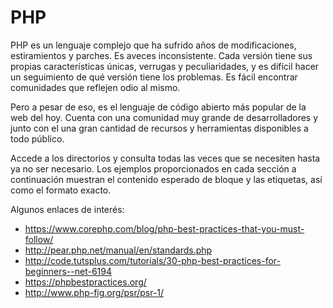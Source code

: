 PHP
===

PHP es un lenguaje complejo que ha sufrido años de modificaciones, estiramientos y parches. Es aveces inconsistente.  Cada versión tiene sus propias características únicas, verrugas y peculiaridades, y es difícil hacer un seguimiento de qué versión tiene los problemas. Es fácil encontrar comunidades que reflejen odio al mismo.

Pero a pesar de eso, es el lenguaje de código abierto más popular de la web del hoy. Cuenta con una comunidad muy grande de desarrolladores y junto con el una gran cantidad de recursos y herramientas disponibles a todo público. 

Accede a los directorios y consulta todas las veces que se necesiten hasta ya no ser necesario. Los ejemplos proporcionados en cada sección a continuación muestran el contenido esperado de bloque y las etiquetas, así como el formato exacto. 

Algunos enlaces de interés:

- https://www.corephp.com/blog/php-best-practices-that-you-must-follow/
- http://pear.php.net/manual/en/standards.php
- http://code.tutsplus.com/tutorials/30-php-best-practices-for-beginners--net-6194
- https://phpbestpractices.org/
- http://www.php-fig.org/psr/psr-1/


